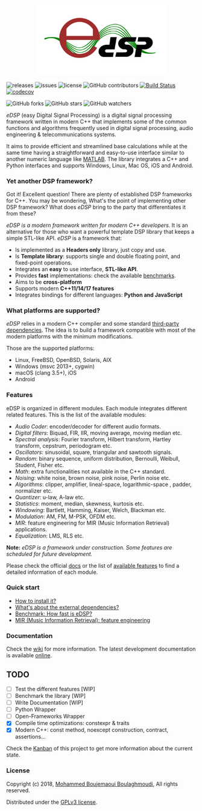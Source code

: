 
<p align="center">
  <img src="logo.svg" width="350" title="hover text">
</p>


![releases](https://img.shields.io/github/tag/mohabouje/eDSP.svg)
![issues](https://img.shields.io/github/issues/mohabouje/eDSP.svg)
![license](https://img.shields.io/github/license/mohabouje/eDSP.svg)
![GitHub contributors](https://img.shields.io/github/contributors/mohabouje/eDSP.svg)
[![Build Status][travis-badge]][travis-link]
[![codecov][codecov-badge]][codecov-link]

![GitHub forks](https://img.shields.io/github/forks/mohabouje/eDSP.svg?style=social&label=Fork)
![GitHub stars](https://img.shields.io/github/stars/mohabouje/eDSP.svg?style=social&label=Star)
![GitHub watchers](https://img.shields.io/github/watchers/mohabouje/eDSP.svg?style=social&label=Watch)


*eDSP* (easy Digital Signal Processing) is a digital signal processing framework written in modern C++ that implements some of the common functions and algorithms frequently used in digital signal processing, audio engineering & telecommunications systems.

It aims to provide efficient and streamlined base calculations while at the same time having a straightforward and easy-to-use interface similar to another numeric language like [MATLAB](https://www.mathworks.com/products/matlab.html). The library integrates a C++ and Python interfaces and supports Windows, Linux, Mac OS, iOS and Android. 

### Yet another DSP framework?

Got it! Excellent question! There are plenty of established DSP frameworks for C++. You may be wondering,  What's the point of implementing other DSP framework? What does *eDSP* bring to the party  that differentiates it from these?

*eDSP is a modern framework written for modern C++ developers*. It is an alternative for those who want a powerful template DSP library that keeps a simple STL-like API. *eDSP* is a framework that:

- Is implemented as a **Headers only** library, just copy and use.
- Is **Template library**: supports single and double floating point, and fixed-point operations.
- Integrates an **easy** to use interface,  **STL-like API**. 
- Provides **fast** implementations: check the available [benchmarks](https://github.com/mohabouje/eDSP/wiki/Benchmark).
- Aims to be **cross-platform**
- Supports modern **C++11/14/17 features**
- Integrates bindings for different languages: **Python and JavaScript**

### What platforms are supported?

*eDSP* relies in a modern C++ compiler and some standard [third-party dependencies](https://github.com/mohabouje/eDSP/wiki/Dependencies).  The idea is to build a framework compatible with most of the modern platforms with the minimum modifications. 

Those are the supported platforms:

- Linux, FreeBSD, OpenBSD, Solaris, AIX
- Windows (msvc 2013+, cygwin)
- macOS (clang 3.5+), iOS
- Android

### Features

eDSP is organized in different modules. Each module integrates different related features. This is the list of the available modules:

- *Audio Coder*: encoder/decoder for different audio formats. 
- *Digital filters*: Biquad, FIR, IIR, moving average, moving median etc.
- *Spectral analysis*: Fourier transform, Hilbert transform, Hartley transform, cepstrum, periodogram etc.
- *Oscillators*: sinusoidal, square, triangular and sawtooth signals.
- *Random*: binary sequence,  uniform distribution, Bernoulli, Weibull, Student, Fisher etc.
- *Math*: extra functionalities not available in the C++ standard.
- *Noising*: white noise, brown noise, pink noise, Perlin noise etc.
- *Algorithms*: clipper, amplifier, lineal-space, logarithmic-space , padder, normalizer etc.
- *Quantizer*:  u-law, A-law etc.
- *Statistics*: moment, median, skewness, kurtosis etc.
- *Windowing*: Bartlett, Hamming, Kaiser, Welch, Blackman etc.
- *Modulation*: AM, FM, M-PSK, OFDM etc.
- *MIR*: feature engineering for MIR (Music Information Retrieval) applications.
- *Equalization*: LMS, RLS etc.

**Note:** *eDSP is a framework under construction. Some features are scheduled for future development.*

Please check the official [docs](https://mohabouje.github.io/eDSP/) or the list of [available features](https://github.com/mohabouje/eDSP/wiki/Modules) to find a detailed information of each module.

### Quick start

- [How to install it?](https://github.com/mohabouje/eDSP/wiki/Installation)
- [What's about the external dependencies?](https://github.com/mohabouje/eDSP/wiki/Dependencies)
- [Benchmark: How fast is eDSP?](https://github.com/mohabouje/eDSP/wiki/Benchmark )
- [MIR (Music Information Retrieval): feature engineering](https://github.com/mohabouje/eDSP/wiki/Features )

### Documentation

Check the [wiki](https://github.com/mohabouje/eDSP/wiki) for more information. The latest development documentation is available [online](https://mohabouje.github.io/eDSP).


## TODO

- [ ] Test the different features [WIP]
- [ ] Benchmark the library [WIP]
- [ ] Write Documentation [WIP]
- [ ] Python Wrapper
- [ ] Open-Frameworks Wrapper
- [x] Compile time optimizations: constexpr & traits
- [x] Modern C++: const method, noexcept construction, contract, assertions...

Check the [Kanban](https://github.com/mohabouje/eDSP/projects/1) of this project to get more information about the current state.


### License

Copyright (c) 2018, [Mohammed Boujemaoui Boulaghmoudi](mohabouje@gmail.com), All rights reserved.

Distributed under the [GPLv3 license](https://www.gnu.org/licenses/gpl-3.0.html).

[travis-badge]: https://travis-ci.org/mohabouje/eDSP.svg?branch=master
[travis-link]: https://travis-ci.org/mohabouje/eDSP
[codecov-badge]: https://codecov.io/gh/mohabouje/eDSP/branch/master/graph/badge.svg
[codecov-link]: https://codecov.io/gh/mohabouje/eDSP
